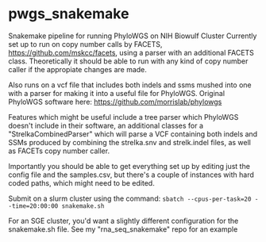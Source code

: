 # pwgs_snakemake
Snakemake pipeline for running PhyloWGS on NIH Biowulf Cluster
Currently set up to run on copy number calls by FACETS, https://github.com/mskcc/facets, using a parser with an additional FACETS class. Theoretically it should be able to run with any kind of copy number caller if the appropiate changes are made. 

Also runs on a vcf file that includes both indels and ssms mushed into one with a parser for making it into a useful file for PhyloWGS. Original PhyloWGS software here: https://github.com/morrislab/phylowgs

Features which might be useful include a tree parser which PhyloWGS doesn't include in their software, an additional classes for a "StrelkaCombinedParser" which will parse a VCF containing both indels and SSMs produced by combining the strelka.snv and strelk.indel files, as well as FACETs copy number caller.  

Importantly you should be able to get everything set up by editing just the config file and the samples.csv, but there's a couple of instances with hard coded paths, which might need to be edited. 



Submit on a slurm cluster using the command:
`sbatch --cpus-per-task=20 --time=20:00:00 snakemake.sh`

For an SGE cluster, you'd want a slightly different configuration for the snakemake.sh file. See my "rna_seq_snakemake" repo for an example 
